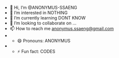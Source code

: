 - 👋 Hi, I’m @ANONYMUS-SSAENG
- 👀 I’m interested in NOTHING 
- 🌱 I’m currently learning DONT KNOW 
- 💞️ I’m looking to collaborate on ...
- 📫 How to reach me anonymus.ssaeng@gmail.com
- - 😄 Pronouns: ANONYMUS
- - ⚡ Fun fact: CODES

<!---
ANONYMUS-SSAENG/ANONYMUS-SSAENG is a ✨ special ✨ repository because its `README.md` (this file) appears on your GitHub profile.
You can click the Preview link to take a look at your changes.
--->
